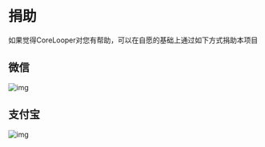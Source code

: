 # 捐助

如果觉得CoreLooper对您有帮助，可以在自愿的基础上通过如下方式捐助本项目



## 微信

![img](../images/wepay.png)





## 支付宝

![img](../images/alipay.png)

